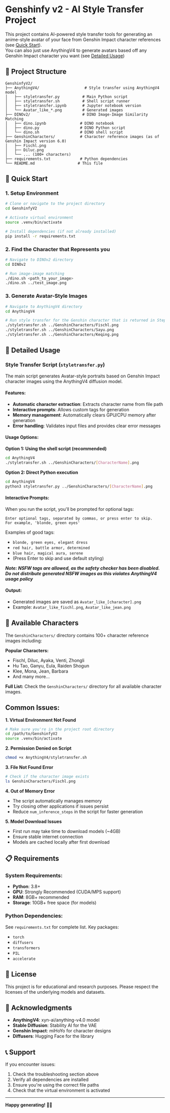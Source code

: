 # Genshinfy v2 - AI Style Transfer Project

This project contains AI-powered style transfer tools for generating an anime-style avatar of your face from Genshin Impact character references (see [Quick Start](#-quick-start)).   
You can also just use AnythingV4 to generate avatars based off any Genshin Impact character you want (see [Detailed Usage](#-detailed-usage))

## 🎯 Project Structure

```
GenshinfyV2/
├── AnythingV4/                    # Style transfer using AnythingV4 model
│   ├── styletransfer.py          # Main Python script
│   ├── styletransfer.sh          # Shell script runner
│   ├── styletransfer.ipynb       # Jupyter notebook version
│   └── Avatar_like_*.png         # Generated images
├── DINOv2/                       # DINO Image-Image Similarity Matching
│   ├── dino.ipynb               # DINO notebook
│   ├── dino.py                  # DINO Python script
│   └── dino.sh                  # DINO shell script
├── GenshinCharacters/           # Character reference images (as of Genshin Impact version 6.0)
│   ├── Fischl.png
│   ├── Diluc.png
│   └── ... (100+ characters)
├── requirements.txt             # Python dependencies
└── README.md                   # This file
```

## 🚀 Quick Start

### 1. Setup Environment

```bash
# Clone or navigate to the project directory
cd GenshinfyV2

# Activate virtual environment
source .venv/bin/activate

# Install dependencies (if not already installed)
pip install -r requirements.txt
```

### 2. Find the Character that Represents you
```bash
# Navigate to DINOv2 directory
cd DINOv2

# Run image-image matching
./dino.sh <path_to_your_image>
./dino.sh ../test_image.png
```


### 3. Generate Avatar-Style Images

```bash
# Navigate to AnythingV4 directory
cd AnythingV4

# Run style transfer for the Genshin character that is returned in Step 2
./styletransfer.sh ../GenshinCharacters/Fischl.png
./styletransfer.sh ../GenshinCharacters/Sayu.png
./styletransfer.sh ../GenshinCharacters/Keqing.png
```

## 📖 Detailed Usage

### Style Transfer Script (`styletransfer.py`)

The main script generates Avatar-style portraits based on Genshin Impact character images using the AnythingV4 diffusion model.

#### Features:
- **Automatic character extraction**: Extracts character name from file path
- **Interactive prompts**: Allows custom tags for generation
- **Memory management**: Automatically clears GPU/CPU memory after generation
- **Error handling**: Validates input files and provides clear error messages

#### Usage Options:

**Option 1: Using the shell script (recommended)**
```bash
cd AnythingV4
./styletransfer.sh ../GenshinCharacters/[CharacterName].png
```

**Option 2: Direct Python execution**
```bash
cd AnythingV4
python3 styletransfer.py ../GenshinCharacters/[CharacterName].png
```

#### Interactive Prompts:

When you run the script, you'll be prompted for optional tags:
```
Enter optional tags, separated by commas, or press enter to skip.
For example, 'blonde, green eyes'
```

Examples of good tags:
- `blonde, green eyes, elegant dress`
- `red hair, battle armor, determined`
- `blue hair, magical aura, serene`
- (Press Enter to skip and use default styling)

***Note: NSFW tags are allowed, as the safety checker has been disabled. Do not distribute generated NSFW images as this violates AnythingV4 usage policy***

#### Output:
- Generated images are saved as `Avatar_like_[character].png`
- Example: `Avatar_like_fischl.png`, `Avatar_like_jean.png`

## 🎨 Available Characters

The `GenshinCharacters/` directory contains 100+ character reference images including:

**Popular Characters:**
- Fischl, Diluc, Ayaka, Venti, Zhongli
- Hu Tao, Ganyu, Eula, Raiden Shogun
- Klee, Mona, Jean, Barbara
- And many more...

**Full List:**
Check the `GenshinCharacters/` directory for all available character images.

## Common Issues:

**1. Virtual Environment Not Found**
```bash
# Make sure you're in the project root directory
cd /path/to/GenshinfyV2
source .venv/bin/activate
```

**2. Permission Denied on Script**
```bash
chmod +x AnythingV4/styletransfer.sh
```

**3. File Not Found Error**
```bash
# Check if the character image exists
ls GenshinCharacters/Fischl.png
```

**4. Out of Memory Error**
- The script automatically manages memory
- Try closing other applications if issues persist
- Reduce `num_inference_steps` in the script for faster generation

**5. Model Download Issues**
- First run may take time to download models (~4GB)
- Ensure stable internet connection
- Models are cached locally after first download

## 📋 Requirements

### System Requirements:
- **Python**: 3.8+
- **GPU**: Strongly Recommended (CUDA/MPS support)
- **RAM**: 8GB+ recommended
- **Storage**: 10GB+ free space (for models)

### Python Dependencies:
See `requirements.txt` for complete list. Key packages:
- `torch`
- `diffusers`
- `transformers`
- `PIL`
- `accelerate`

## 📄 License

This project is for educational and research purposes. Please respect the licenses of the underlying models and datasets.

## 🙏 Acknowledgments

- **AnythingV4**: xyn-ai/anything-v4.0 model
- **Stable Diffusion**: Stability AI for the VAE
- **Genshin Impact**: miHoYo for character designs
- **Diffusers**: Hugging Face for the library

## 📞 Support

If you encounter issues:
1. Check the troubleshooting section above
2. Verify all dependencies are installed
3. Ensure you're using the correct file paths
4. Check that the virtual environment is activated

---

**Happy generating! 🎨✨**
